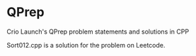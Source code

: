 # QPrep
Crio Launch's QPrep problem statements and solutions in CPP

Sort012.cpp is a solution for the problem on Leetcode.